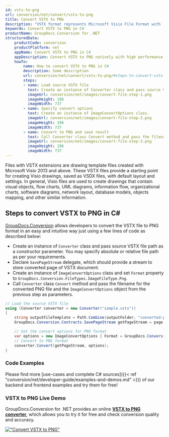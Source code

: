 ```yaml
---
id: vstx-to-png
url: conversion/net/convert/vstx-to-png
title: Convert VSTX to PNG
description: "VSTX format represents Microsoft Visio File Format with .vstx extension. Learn how to convert VSTX to PNG file programmatically in C# language using GroupDocs.Conversion for .NET library."
keywords: Convert VSTX to PNG in C#
productName: GroupDocs.Conversion for .NET
structuredData:
    productCode: conversion
    productPlatform: net
    appName: Convert VSTX to PNG in C#
    appDescription: Convert VSTX to PNG natively with high performance using C# language and server side GroupDocs.Conversion for .NET APIs, without the use of any software like Microsoft or Open Office.
    howTo:
        name: How to convert VSTX to PNG in C# 
        description: Some description
        url: conversion/net/convert/vstx-to-png/#steps-to-convert-vstx-to-png-in-c
        steps:
        - name: Load source VSTX file 
          text: Create an instance of Converter class and pass source VSTX file path as a constructor parameter. You may specify absolute or relative file path as per your requirements. 
          imageUrl: conversion/net/images/convert-file-step-1.png
          imageHeight: 196
          imageWidth: 737
        - name: Specify convert options 
          text: Create an instance of ImageConvertOptions class.
          imageUrl: conversion/net/images/convert-file-step-2.png
          imageHeight: 196
          imageWidth: 737
        - name: Convert to PNG and save result 
          text: Call Converter class Convert method and pass the filename for the converted HTML file and the ImageConvertOptions object from the previous step as parameters.
          imageUrl: conversion/net/images/convert-file-step-3.png
          imageHeight: 196
          imageWidth: 737
---
```


Files with VSTX extensions are drawing template files created with Microsoft Visio 2013 and above. These VSTX files provide a starting point for creating Visio drawings, saved as VSDX files, with default layout and settings. In general, Visio files are used to create drawings that contain visual objects, flow charts, UML diagrams, information flow, organizational charts, software diagrams, network layout, database models, objects mapping, and other similar information.

## Steps to convert VSTX to PNG in C#

[GroupDocs.Conversion](https://products.groupdocs.com/conversion/net) allows developers to convert the VSTX file to PNG format in an easy and intuitive way just using a few lines of code as described below:

* Create an instance of `Converter` class and pass source VSTX file path as a constructor parameter. You may specify absolute or relative file path as per your requirements. 
* Declare `SavePageStream` delegate, which should provide a stream to store converted page of VSTX document.
* Create an instance of `ImageConvertOptions` class and set `Format` property to `GroupDocs.Conversion.FileTypes.ImageFileType.Png`.
* Call `Converter` class `Convert` method and pass the filename for the converted PNG file and the `ImageConvertOptions` object from the previous step as parameters.

```csharp
// Load the source VSTX file
using (Converter converter = new Converter("sample.vstx"))
{
    string outputFileTemplate = Path.Combine(outputFolder, "converted-page-{0}.png");
    GroupDocs.Conversion.Contracts.SavePageStream getPageStream = page => new FileStream(string.Format(outputFileTemplate, page), FileMode.Create);

    // Set the convert options for PNG format
    var options = new ImageConvertOptions { Format = GroupDocs.Conversion.FileTypes.ImageFileType.Png };   
    // Convert to PNG format
    converter.Convert(getPageStream, options);
}
```

### Code Examples

Please find more [use-cases and complete C# sources]({{< ref "conversion/net/developer-guide/examples-and-demos.md" >}}) of our backend and frontend examples and try them for free!

### VSTX to PNG Live Demo

GroupDocs.Conversion for .NET provides an online [**VSTX to PNG converter**](https://products.groupdocs.app/conversion/vstx-to-png), which allows you to try it for free and check conversion quality and accuracy.

[!["Convert VSTX to PNG"](conversion/net/images/convert-to-png/convert-vstx-to-png.png)](https://products.groupdocs.app/conversion/vstx-to-png)